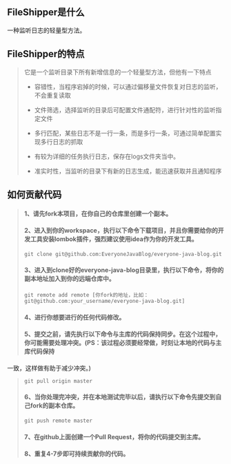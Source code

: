 ## FileShipper是什么
一种监听日志的轻量型方法。
## FileShipper的特点
>它是一个监听目录下所有新增信息的一个轻量型方法，但他有一下特点
>* 容错性，当程序宕掉的时候，可以通过偏移量文件恢复对日志的监听，不会重复读取
>* 文件筛选，选择监听的目录后可配置文件通配符，进行针对性的监听指定文件
>* 多行匹配，某些日志不是一行一条，而是多行一条，可通过简单配置实现多行日志的抓取
>* 有较为详细的任务执行日志，保存在logs文件夹当中。
>
>* 准实时性，当监听的目录下有新的日志生成，能迅速获取并且通知程序

## 如何贡献代码

 > #### 1、请先fork本项目，在你自己的仓库里创建一个副本。
 > 
 > #### 2、进入到你的workspace，执行以下命令下载项目，并且你需要给你的开发工具安装lombok插件，强烈建议使用idea作为你的开发工具。
 > 
 > ```
 > git clone git@github.com:EveryoneJavaBlog/everyone-java-blog.git
 > ```
 > 
 > #### 3、进入到clone好的everyone-java-blog目录里，执行以下命令，将你的副本地址加入到你的远端仓库中。
 > 
 > ```
 > git remote add remote [你fork的地址，比如：git@github.com:your_username/everyone-java-blog.git]
 > ```
 > 
 > #### 4、进行你想要进行的任何代码修改。
 > 
 > #### 5、提交之前，请先执行以下命令与主库的代码保持同步。在这个过程中，你可能需要处理冲突。(PS：该过程必须要经常做，时刻让本地的代码与主库代码保持
一致，这样做有助于减少冲突。)
 > 
 > ```
 > git pull origin master
 > ```
 > 
 > #### 6、当你处理完冲突，并在本地测试完毕以后，请执行以下命令先提交到自己fork的副本仓库。
 > 
 > ```
 > git push remote master
 > ```
 > 
 > #### 7、在github上面创建一个Pull Request，将你的代码提交到主库。
 >
 > #### 8、重复4-7步即可持续贡献你的代码。
